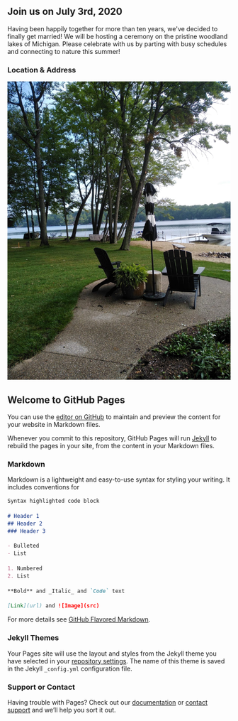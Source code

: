 <link rel="shortcut icon" type="image/png" href="/favicon.png">

## Join us on July 3rd, 2020

Having been happily together for more than ten years, we've decided to finally get married! We will be hosting a ceremony on the pristine woodland lakes of Michigan. Please celebrate with us by parting with busy schedules and connecting to nature this summer!

### Location & Address

![](/images/lake.jpg)



## Welcome to GitHub Pages

You can use the [editor on GitHub](https://github.com/brandon-and-ethan/celebrate/edit/master/README.md) to maintain and preview the content for your website in Markdown files.

Whenever you commit to this repository, GitHub Pages will run [Jekyll](https://jekyllrb.com/) to rebuild the pages in your site, from the content in your Markdown files.

### Markdown

Markdown is a lightweight and easy-to-use syntax for styling your writing. It includes conventions for

```markdown
Syntax highlighted code block

# Header 1
## Header 2
### Header 3

- Bulleted
- List

1. Numbered
2. List

**Bold** and _Italic_ and `Code` text

[Link](url) and ![Image](src)
```

For more details see [GitHub Flavored Markdown](https://guides.github.com/features/mastering-markdown/).

### Jekyll Themes

Your Pages site will use the layout and styles from the Jekyll theme you have selected in your [repository settings](https://github.com/brandon-and-ethan/celebrate/settings). The name of this theme is saved in the Jekyll `_config.yml` configuration file.

### Support or Contact

Having trouble with Pages? Check out our [documentation](https://help.github.com/categories/github-pages-basics/) or [contact support](https://github.com/contact) and we’ll help you sort it out.
